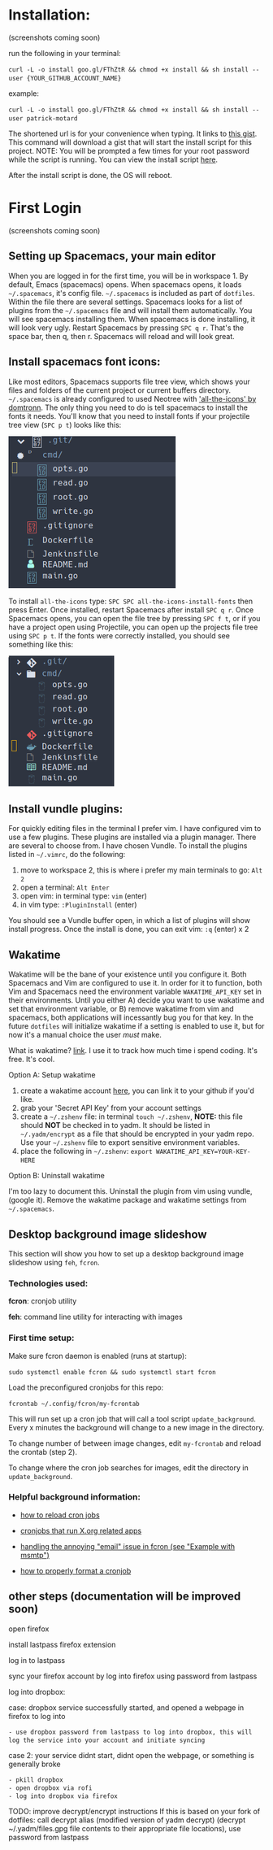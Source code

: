 # Installation:

(screenshots coming soon)

run the following in your terminal:

`curl -L -o install goo.gl/FThZtR && chmod +x install && sh install --user {YOUR_GITHUB_ACCOUNT_NAME}`

example:

`curl -L -o install goo.gl/FThZtR && chmod +x install && sh install --user patrick-motard`

The shortened url is for your convenience when typing. It links to [this gist](https://gist.githubusercontent.com/patrick-motard/0314ce77e1002443fdac0cca5a409e5c/raw). This command will download a gist that will start the install script for this project. NOTE: You will be prompted a few times for your root password while the script is running. You can view the install script [here](https://github.com/patrick-motard/dotfiles/blob/master/.local/bin/setup/install).

After the install script is done, the OS will reboot.

# First Login

(screenshots coming soon)

## Setting up Spacemacs, your main editor

When you are logged in for the first time, you will be in workspace 1. By default, Emacs (spacemacs) opens. When spacemacs opens, it loads `~/.spacemacs`, it's config file. `~/.spacemacs` is included as part of `dotfiles`. Within the file there are several settings. Spacemacs looks for a list of plugins from the `~/.spacemacs` file and will install them automatically. You will see spacemacs installing them. When spacemacs is done installing, it will look very ugly. Restart Spacemacs by pressing `SPC q r`. That's the space bar, then q, then r. Spacemacs will reload and will look great. 

## Install spacemacs font icons:

Like most editors, Spacemacs supports file tree view, which shows your files and folders of the current project or current buffers directory. `~/.spacemacs` is already configured to used Neotree with ['all-the-icons' by domtronn](https://github.com/domtronn/all-the-icons.el). The only thing you need to do is tell spacemacs to install the fonts it needs. You'll know that you need to install fonts if your projectile tree view (`SPC p t`) looks like this:

![](/screenshots/fonts-missing.png)

To install `all-the-icons` type: `SPC SPC all-the-icons-install-fonts` then press Enter.
Once installed, restart Spacemacs after install `SPC q r`. Once Spacemacs opens, you can open the file tree by pressing `SPC f t`, or if you have a project open using Projectile, you can open up the projects file tree using `SPC p t`. If the fonts were correctly installed, you should see something like this:

![](/screenshots/fonts-working.png)

## Install vundle plugins:

For quickly editing files in the terminal I prefer vim. I have configured vim to use a few plugins. These plugins are installed via a plugin manager. There are several to choose from. I have chosen Vundle. To install the plugins listed in `~/.vimrc`, do the following:

1. move to workspace 2, this is where i prefer my main terminals to go: `Alt 2`
2. open a terminal: `Alt Enter`
3. open vim: in terminal type: `vim` (enter)
4. in vim type: `:PluginInstall` (enter)

You should see a Vundle buffer open, in which a list of plugins will show install progress. Once the install is done, you can exit vim: `:q` (enter) x 2


## Wakatime

Wakatime will be the bane of your existence until you configure it. Both Spacemacs and Vim are configured to use it. In order for it to function, both Vim and Spacemacs need the environment variable `WAKATIME_API_KEY` set in their environments. Until you either A) decide you want to use wakatime and set that environment variable, or B) remove wakatime from vim and spacemacs, both applications will incessantly bug you for that key. In the future `dotfiles` will initialize wakatime if a setting is enabled to use it, but for now it's a manual choice the user *must* make.

What is wakatime? [link](https://wakatime.com/features). I use it to track how much time i spend coding. It's free. It's cool.

Option A: Setup wakatime

1. create a wakatime account [here](https://wakatime.com/login), you can link it to your github if you'd like.
2. grab your 'Secret API Key' from your account settings
3. create a `~/.zshenv` file: in terminal `touch ~/.zshenv`, **NOTE:** this file should **NOT** be checked in to yadm. It should be listed in `~/.yadm/encrypt` as a file that should be encrypted in your yadm repo. Use your `~/.zshenv` file to export sensitive environment variables.
4. place the following in `~/.zshenv`: `export WAKATIME_API_KEY=YOUR-KEY-HERE`

Option B: Uninstall wakatime

I'm too lazy to document this. Uninstall the plugin from vim using vundle, (google it). Remove the wakatime package and wakatime settings from `~/.spacemacs`.


## Desktop background image slideshow

This section will show you how to set up a desktop background image slideshow using `feh`, `fcron`.

### Technologies used:

**fcron**: cronjob utility

**feh**: command line utility for interacting with images

### First time setup:

Make sure fcron daemon is enabled (runs at startup):
   
`sudo systemctl enable fcron && sudo systemctl start fcron`

Load the preconfigured cronjobs for this repo:

`fcrontab ~/.config/fcron/my-fcrontab`

This will run set up a cron job that will call a tool script `update_background`. Every x minutes the background will change to a new image in the directory.

To change number of between image changes, edit `my-fcrontab` and reload the crontab (step 2).

To change where the cron job searches for images, edit the directory in 
`update_background`.

### Helpful background information:

- [how to reload cron jobs](https://askubuntu.com/questions/216692/where-is-the-user-crontab-stored)

- [cronjobs that run X.org related apps](https://wiki.archlinux.org/index.php/cron#Running_X.org_server-based_applications)

- [handling the annoying "email" issue in fcron (see "Example with msmtp")](https://wiki.archlinux.org/index.php/cron#Running_X.org_server-based_applications)

- [how to properly format a cronjob](https://stackoverflow.com/questions/5398014/using-crontab-to-execute-script-every-minute-and-another-every-24-hours)


## other steps (documentation will be improved soon)
open firefox

install lastpass firefox extension

log in to lastpass

sync your firefox account by log into firefox using password from lastpass

log into dropbox:

  case: dropbox service successfully started, and opened a webpage in firefox to log into

    - use dropbox password from lastpass to log into dropbox, this will log the service into your account and initiate syncing

  case 2: your service didnt start, didnt open the webpage, or something is generally broke

    - pkill dropbox
    - open dropbox via rofi
    - log into dropbox via firefox

TODO: improve decrypt/encrypt instructions
If this is based on your fork of dotfiles: call decrypt alias (modified version of yadm decrypt) (decrypt ~/.yadm/files.gpg file contents to their appropriate file locations), use password from lastpass

